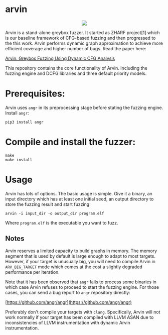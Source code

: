 # arvin
<p align=center>
  <img src="https://www.cs.utah.edu/~sirus/dcfg.gif" />
</p>

Arvin is a stand-alone greybox fuzzer. It started as ZHARF project[1] which is our baseline framework of CFG-based fuzzing and 
then progressed to the this work. Arvin performs dynamic graph approximation 
to achieve more efficient coverage and higher number of bugs. Read the paper here:

[Arvin: Greybox Fuzzing Using Dynamic CFG Analysis](http://www.flux.utah.edu/paper/shahini-asiaccs23)

This repository contains the core functionality of Arvin. Including the fuzzing engine and DCFG libraries and three
default priority models.
 
# Prerequisites:

Arvin uses `angr` in its preprocessing stage before stating the fuzzing engine. Install `angr`:

`pip3 install angr`

# Compile and install the fuzzer:

```
make
make install
```

# Usage 

Arvin has lots of options. The basic usage is simple. Give it a binary, an input directory which
has at least one initial seed, an output directory to store the fuzzing result and start fuzzing:

`arvin -i input_dir -o output_dir program.elf`

Where `program.elf` is the executable you want to fuzz.

## Notes

Arvin reserves a limited capacity to build graphs in memory. The memory segment that is used by default is
large enough to adapt to most targets. However, if your target is unusually big, you will need to compile Arvin
in `ARV_BIG_TARGET` mode which comes at the cost a slightly degraded performance per iteration.

Note that it has been observed that `angr` fails to process some binaries in which case Arvin refuses to proceed 
to start the fuzzing engine. For those cases, you can send a bug report to `angr` repository directly:

[https://github.com/angr/angr](https://github.com/angr/angr)

Preferably don't compile your targets with `clang`. Specifically, Arvin will not work normally if your target has been 
compiled with LLVM ASAN due to inconsistencies of LLVM instrumentation with dynamic Arvin instrumentation.
